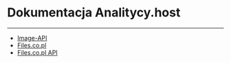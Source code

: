 # Dokumentacja Analitycy.host

---

* [Image-API](pl/iapi)
* [Files.co.pl](pl/files)
* [Files.co.pl API](pl/filesapi)

